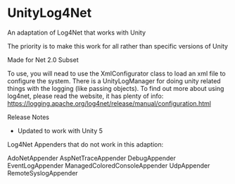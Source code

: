 UnityLog4Net
============

An adaptation of Log4Net that works with Unity

The priority is to make this work for all rather than specific versions of Unity

Made for Net 2.0 Subset

To use, you will nead to use the XmlConfigurator class to load an xml file to configure the system.
There is a UnityLogManager for doing unity related things with the logging (like passing objects).
To find out more about using log4net, please read the website, it has plenty of info:
https://logging.apache.org/log4net/release/manual/configuration.html

Release Notes
 - Updated to work with Unity 5

Log4Net Appenders that do not work in this adaption:

AdoNetAppender
AspNetTraceAppender
DebugAppender
EventLogAppender
ManagedColoredConsoleAppender
UdpAppender
RemoteSyslogAppender
